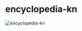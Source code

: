 # encyclopedia-kn
![encyclopedia-kn](https://user-images.githubusercontent.com/22425206/177592408-a536737f-af77-473d-af49-2abbb7ecb4e9.JPG)
